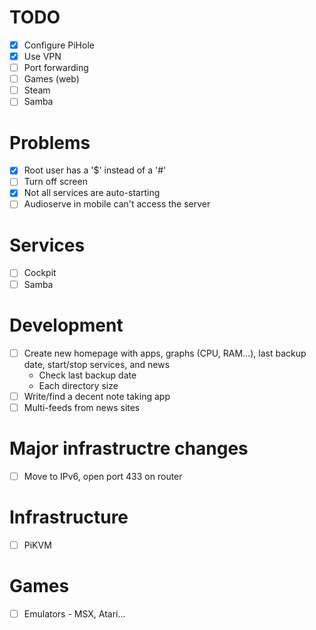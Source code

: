 # TODO

- [X] Configure PiHole
- [X] Use VPN
- [ ] Port forwarding
- [ ] Games (web)
- [ ] Steam
- [ ] Samba

# Problems

- [X] Root user has a '$' instead of a '#'
- [ ] Turn off screen
- [X] Not all services are auto-starting
- [ ] Audioserve in mobile can't access the server

# Services

- [ ] Cockpit
- [ ] Samba

# Development

- [ ] Create new homepage with apps, graphs (CPU, RAM...), last backup date, start/stop services, and news
  - Check last backup date
  - Each directory size
- [ ] Write/find a decent note taking app
- [ ] Multi-feeds from news sites

# Major infrastructre changes

- [ ] Move to IPv6, open port 433 on router

# Infrastructure

- [ ] PiKVM

# Games

- [ ] Emulators - MSX, Atari...

